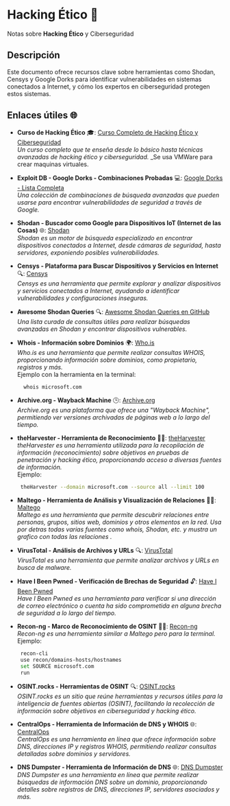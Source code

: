 # Hacking Ético 🔐 
Notas sobre **Hacking Ético** y Ciberseguridad

## Descripción
Este documento ofrece recursos clave sobre herramientas como Shodan, Censys y Google Dorks para identificar vulnerabilidades en sistemas conectados a Internet, y cómo los expertos en ciberseguridad protegen estos sistemas.

## Enlaces útiles 🌐

- **Curso de Hacking Ético** 🎓: [Curso Completo de Hacking Ético y Ciberseguridad](https://www.udemy.com/course/curso-completo-de-hacking-etico-y-ciberseguridad)  
  _Un curso completo que te enseña desde lo básico hasta técnicas avanzadas de hacking ético y ciberseguridad._
  _Se usa VMWare para crear maquinas virtuales.

- **Exploit DB - Google Dorks - Combinaciones Probadas** 💻: [Google Dorks - Lista Completa](https://www.exploit-db.com/google-hacking-database)  
  _Una colección de combinaciones de búsqueda avanzadas que pueden usarse para encontrar vulnerabilidades de seguridad a través de Google._

- **Shodan - Buscador como Google para Dispositivos IoT (Internet de las Cosas)** 🌐: [Shodan](https://www.shodan.io/)  
  _Shodan es un motor de búsqueda especializado en encontrar dispositivos conectados a Internet, desde cámaras de seguridad, hasta servidores, exponiendo posibles vulnerabilidades._

- **Censys - Plataforma para Buscar Dispositivos y Servicios en Internet** 🔍: [Censys](https://censys.io/)  
  _Censys es una herramienta que permite explorar y analizar dispositivos y servicios conectados a Internet, ayudando a identificar vulnerabilidades y configuraciones inseguras._

- **Awesome Shodan Queries** 🔍: [Awesome Shodan Queries en GitHub](https://github.com/jakejarvis/awesome-shodan-queries)  
  _Una lista curada de consultas útiles para realizar búsquedas avanzadas en Shodan y encontrar dispositivos vulnerables._

- **Whois - Información sobre Dominios** 🌍: [Who.is](https://who.is/)  
  _Who.is es una herramienta que permite realizar consultas WHOIS, proporcionando información sobre dominios, como propietario, registros y más._  
   Ejemplo con la herramienta en la terminal:
  ```bash
    whois microsoft.com
  ```

- **Archive.org - Wayback Machine** 🕒: [Archive.org](https://archive.org/)  
  _Archive.org es una plataforma que ofrece una "Wayback Machine", permitiendo ver versiones archivadas de páginas web a lo largo del tiempo._

- **theHarvester - Herramienta de Reconocimiento** 🕵️‍♂️: [theHarvester](https://github.com/laramies/theHarvester)  
  _theHarvester es una herramienta utilizada para la recopilación de información (reconocimiento) sobre objetivos en pruebas de penetración y hacking ético, proporcionando acceso a diversas fuentes de información._  
  Ejemplo:
  ```bash
   theHarvester --domain microsoft.com --source all --limit 100
  ```

- **Maltego - Herramienta de Análisis y Visualización de Relaciones** 🕵️‍♂️: [Maltego](https://www.paterva.com/web7/)  
  _Maltego es una herramienta que permite descubrir relaciones entre personas, grupos, sitios web, dominios y otros elementos en la red. Usa por detras todas varias fuentes como whois, Shodan, etc. y mustra un grafico con 
todas las relaciones ._

- **VirusTotal - Análisis de Archivos y URLs** 🔍: [VirusTotal](https://www.virustotal.com/)  
  _VirusTotal es una herramienta que permite analizar archivos y URLs en busca de malware._  

- **Have I Been Pwned - Verificación de Brechas de Seguridad** 🔓: [Have I Been Pwned](https://haveibeenpwned.com/)  
  _Have I Been Pwned es una herramienta para verificar si una dirección de correo electrónico o cuenta ha sido comprometida en alguna brecha de seguridad a lo largo del tiempo._  

- **Recon-ng - Marco de Reconocimiento de OSINT** 🕵️‍♂️: [Recon-ng](https://github.com/lanmaster53/recon-ng)  
  _Recon-ng es una herramienta similar a Maltego pero para la terminal._  
  Ejemplo:
  ```bash
   recon-cli
   use recon/domains-hosts/hostnames
   set SOURCE microsoft.com
   run
  ```
 
- **OSINT.rocks - Herramientas de OSINT** 🔍: [OSINT.rocks](https://osint.rocks/)  
  _OSINT.rocks es un sitio que reúne herramientas y recursos útiles para la inteligencia de fuentes abiertas (OSINT), facilitando la recolección de información sobre objetivos en ciberseguridad y hacking ético._

- **CentralOps - Herramienta de Información de DNS y WHOIS** 🌐: [CentralOps](https://centralops.net/)  
  _CentralOps es una herramienta en línea que ofrece información sobre DNS, direcciones IP y registros WHOIS, permitiendo realizar consultas detalladas sobre dominios y servidores._

- **DNS Dumpster - Herramienta de Información de DNS** 🌐: [DNS Dumpster](https://dnsdumpster.com/)  
  _DNS Dumpster es una herramienta en línea que permite realizar búsquedas de información DNS sobre un dominio, proporcionando detalles sobre registros de DNS, direcciones IP, servidores asociados y más._
